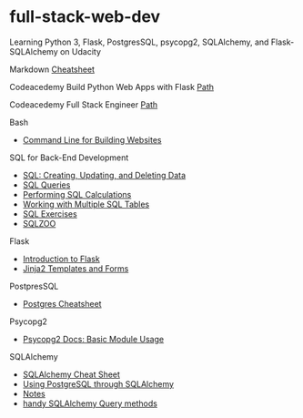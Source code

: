 # full-stack-web-dev
Learning Python 3, Flask, PostgresSQL, psycopg2, SQLAlchemy, and Flask-SQLAlchemy on Udacity

Markdown
[ Cheatsheet](https://github.com/adam-p/markdown-here/wiki/Markdown-Cheatsheet)

Codeacedemy Build Python Web Apps with Flask
[ Path](https://www.codecademy.com/learn/paths/build-python-web-apps-flask)

Codeacedemy Full Stack Engineer 
[ Path](https://www.codecademy.com/learn/paths/full-stack-engineer-career-path)

Bash

* [Command Line for Building Websites](https://www.codecademy.com/learn/paths/full-stack-engineer-career-path/tracks/fscp-setting-up-your-dev-environment/modules/fecp-command-line-for-building-websites/cheatsheet)

SQL for Back-End Development

* [SQL: Creating, Updating, and Deleting Data](https://www.codecademy.com/learn/paths/full-stack-engineer-career-path/tracks/fscp-sql-for-back-end-development/modules/fscp-sql-creating-updating-and-deleting-data/cheatsheet)
* [SQL Queries](https://www.codecademy.com/learn/paths/full-stack-engineer-career-path/tracks/fscp-sql-for-back-end-development/modules/fscp-sql-queries/cheatsheet)
* [Performing SQL Calculations](https://www.codecademy.com/learn/paths/full-stack-engineer-career-path/tracks/fscp-sql-for-back-end-development/modules/webdev-sql-aggregates/cheatsheet)
* [Working with Multiple SQL Tables](https://www.codecademy.com/learn/paths/full-stack-engineer-career-path/tracks/fscp-sql-for-back-end-development/modules/fscp-working-with-multiple-sql-tables/cheatsheet)
* [SQL Exercises](https://dreamy-cabbage-87c3f6.netlify.app/)
* [SQLZOO](https://sqlzoo.net/)

Flask

* [Introduction to Flask](https://www.codecademy.com/learn/paths/build-python-web-apps-flask/tracks/introduction-to-flask/modules/introduction-to-flask/cheatsheet)
* [Jinja2 Templates and Forms](https://www.codecademy.com/learn/paths/build-python-web-apps-flask/tracks/introduction-to-flask/modules/flask-templates-and-forms/cheatsheet)

PostpresSQL

* [Postgres Cheatsheet](https://video.udacity-data.com/topher/2019/August/5d5a1055_postgres-psql-cheat-sheet/postgres-psql-cheat-sheet.pdf)

Psycopg2

* [Psycopg2 Docs: Basic Module Usage](http://initd.org/psycopg/docs/usage.html)

SQLAlchemy

* [SQLAlchemy Cheat Sheet](https://github.com/crazyguitar/pysheeet/blob/master/docs/notes/python-sqlalchemy.rst#set-a-database-url)
* [Using PostgreSQL through SQLAlchemy](https://www.compose.com/articles/using-postgresql-through-sqlalchemy/)
* [Notes](https://github.com/briansegs/full-stack-web-dev/blob/main/files/class-demo/SQLAlchemy-ORM-in-Depth-notes.py)
* [handy SQLAlchemy Query methods](https://video.udacity-data.com/topher/2019/August/5d5a52af_query-cheat-sheet/query-cheat-sheet.pdf)



